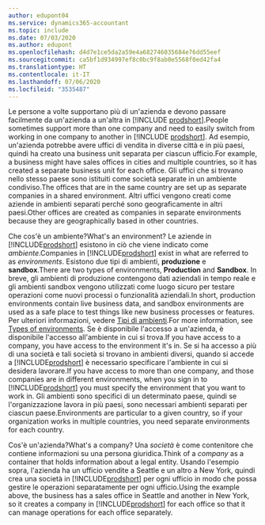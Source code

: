 ```yaml
---
author: edupont04
ms.service: dynamics365-accountant
ms.topic: include
ms.date: 07/03/2020
ms.author: edupont
ms.openlocfilehash: d4d7e1ce5da2a59e4a682746035684e76dd55eef
ms.sourcegitcommit: ca5bf1d934997ef8c0bc9f8ab0e5568f0ed42fa4
ms.translationtype: HT
ms.contentlocale: it-IT
ms.lasthandoff: 07/06/2020
ms.locfileid: "3535487"
---
```

<span data-ttu-id="01969-101">Le persone a volte supportano più di un'azienda e devono passare facilmente da un'azienda a un'altra in [!INCLUDE [prodshort](prodshort.md)].</span><span class="sxs-lookup"><span data-stu-id="01969-101">People sometimes support more than one company and need to easily switch from working in one company to another in [!INCLUDE [prodshort](prodshort.md)].</span></span> <span data-ttu-id="01969-102">Ad esempio, un'azienda potrebbe avere uffici di vendita in diverse città e in più paesi, quindi ha creato una business unit separata per ciascun ufficio.</span><span class="sxs-lookup"><span data-stu-id="01969-102">For example, a business might have sales offices in cities and multiple countries, so it has created a separate business unit for each office.</span></span> <span data-ttu-id="01969-103">Gli uffici che si trovano nello stesso paese sono istituiti come società separate in un ambiente condiviso.</span><span class="sxs-lookup"><span data-stu-id="01969-103">The offices that are in the same country are set up as separate companies in a shared environment.</span></span> <span data-ttu-id="01969-104">Altri uffici vengono creati come aziende in ambienti separati perché sono geograficamente in altri paesi.</span><span class="sxs-lookup"><span data-stu-id="01969-104">Other offices are created as companies in separate environments because they are geographically based in other countries.</span></span>  

<span data-ttu-id="01969-105">Che cos'è un ambiente?</span><span class="sxs-lookup"><span data-stu-id="01969-105">What's an environment?</span></span> <span data-ttu-id="01969-106">Le aziende in [!INCLUDE[prodshort](prodshort.md)] esistono in ciò che viene indicato come *ambiente*.</span><span class="sxs-lookup"><span data-stu-id="01969-106">Companies in [!INCLUDE[prodshort](prodshort.md)] exist in what are referred to as *environments*.</span></span> <span data-ttu-id="01969-107">Esistono due tipi di ambienti, **produzione** e **sandbox**.</span><span class="sxs-lookup"><span data-stu-id="01969-107">There are two types of environments, **Production** and **Sandbox**.</span></span> <span data-ttu-id="01969-108">In breve, gli ambienti di produzione contengono dati aziendali in tempo reale e gli ambienti sandbox vengono utilizzati come luogo sicuro per testare operazioni come nuovi processi o funzionalità aziendali.</span><span class="sxs-lookup"><span data-stu-id="01969-108">In short, production environments contain live business data, and sandbox environments are used as a safe place to test things like new business processes or features.</span></span> <span data-ttu-id="01969-109">Per ulteriori informazioni, vedere [Tipi di ambienti](/dynamics365/business-central/dev-itpro/administration/tenant-admin-center-environments#types-of-environments).</span><span class="sxs-lookup"><span data-stu-id="01969-109">For more information, see [Types of environments](/dynamics365/business-central/dev-itpro/administration/tenant-admin-center-environments#types-of-environments).</span></span> <span data-ttu-id="01969-110">Se è disponibile l'accesso a un'azienda, è disponibile l'accesso all'ambiente in cui si trova.</span><span class="sxs-lookup"><span data-stu-id="01969-110">If you have access to a company, you have access to the environment it's in.</span></span> <span data-ttu-id="01969-111">Se si ha accesso a più di una società e tali società si trovano in ambienti diversi, quando si accede a [!INCLUDE[prodshort](prodshort.md)] è necessario specificare l'ambiente in cui si desidera lavorare.</span><span class="sxs-lookup"><span data-stu-id="01969-111">If you have access to more than one company, and those companies are in different environments, when you sign in to [!INCLUDE[prodshort](prodshort.md)] you must specify the environment that you want to work in.</span></span> <span data-ttu-id="01969-112">Gli ambienti sono specifici di un determinato paese, quindi se l'organizzazione lavora in più paesi, sono necessari ambienti separati per ciascun paese.</span><span class="sxs-lookup"><span data-stu-id="01969-112">Environments are particular to a given country, so if your organization works in multiple countries, you need separate environments for each country.</span></span>  

<span data-ttu-id="01969-113">Cos'è un'azienda?</span><span class="sxs-lookup"><span data-stu-id="01969-113">What's a company?</span></span> <span data-ttu-id="01969-114">Una *società* è come contenitore che contiene informazioni su una persona giuridica.</span><span class="sxs-lookup"><span data-stu-id="01969-114">Think of a *company* as a container that holds information about a legal entity.</span></span> <span data-ttu-id="01969-115">Usando l'esempio sopra, l'azienda ha un ufficio vendite a Seattle e un altro a New York, quindi crea una società in [!INCLUDE[prodshort](prodshort.md)] per ogni ufficio in modo che possa gestire le operazioni separatamente per ogni ufficio.</span><span class="sxs-lookup"><span data-stu-id="01969-115">Using the example above, the business has a sales office in Seattle and another in New York, so it creates a company in [!INCLUDE[prodshort](prodshort.md)] for each office so that it can manage operations for each office separately.</span></span>  
